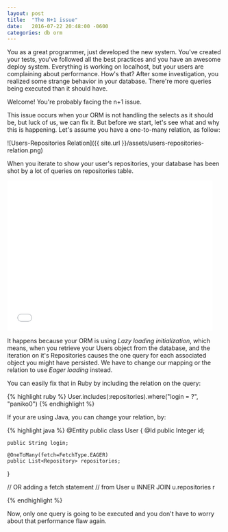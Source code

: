 ```yaml
---
layout: post
title:  "The N+1 issue"
date:   2016-07-22 20:48:00 -0600
categories: db orm
---
```

You as a great programmer, just developed the new system. You've created your tests, you've followed all the best practices and you have an awesome deploy system. Everything is working on localhost, but your users are complaining about performance. How's that? After some investigation, you realized some strange behavior in your database. There're more queries being executed than it should have.

Welcome! You're probably facing the n+1 issue.

This issue occurs when your ORM is not handling the selects as it should be, but luck of us, we can fix it. But before we start, let's see what and why this is happening. Let's assume you have a one-to-many relation, as follow:

![Users-Repositories Relation]({{ site.url }}/assets/users-repositories-relation.png)

When you iterate to show your user's repositories, your database has been shot by a lot of queries on repositories table.

<iframe src="//giphy.com/embed/vftB6ua8uNXy0" width="480" height="351" frameBorder="0" class="giphy-embed" allowFullScreen></iframe><p><a href="http://giphy.com/gifs/vftB6ua8uNXy0"></a></p>

It happens because your ORM is using *Lazy loading initialization*, which means, when you retrieve your Users object from the database, and the iteration on it's Repositories causes the one query for each associated object you might have persisted. We have to change our mapping or the relation to use *Eager loading* instead.

You can easily fix that in Ruby by including the relation on the query:

{% highlight ruby %}
  User.includes(:repositories).where("login = ?", "paniko0")
{% endhighlight %}

If your are using Java, you can change your relation, by:

{% highlight java %}
  @Entity
  public class User {
    @Id
    public Integer id;

    public String login;

    @OneToMany(fetch=FetchType.EAGER)
    public List<Repository> repositories;
  }

  // OR adding a fetch statement
  // from User u INNER JOIN u.repositories r

{% endhighlight %}

Now, only one query is going to be executed and you don't have to worry about that performance flaw again.
